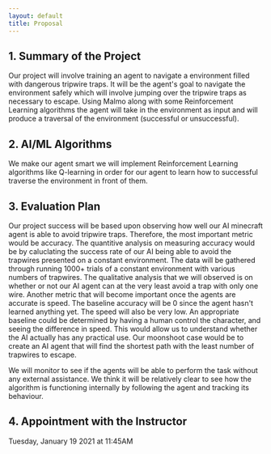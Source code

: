 ```yaml
---
layout: default
title: Proposal
---
```


## 1. Summary of the Project

Our project will involve training an agent to navigate a environment filled with dangerous tripwire traps. It will be the agent's goal to navigate the environment safely which will involve jumping over the tripwire traps as necessary to escape. Using Malmo along with some Reinforcement Learning algorithms the agent will take in the environment as input and will produce a traversal of the environment (successful or unsuccessful).

## 2. AI/ML Algorithms

We make our agent smart we will implement Reinforcement Learning algorithms like Q-learning in order for our agent to learn how to successful traverse the environment in front of them.

## 3. Evaluation Plan

Our project success will be based upon observing how well our AI minecraft agent is able to avoid tripwire traps. Therefore, the most important metric would be accuracy. The quantitive analysis on measuring accuracy would be by caluclating the success rate of our AI being able to avoid the trapwires presented on a constant environment. The data will be gathered through running 1000+ trials of a constant environment with various numbers of trapwires. The qualitative analysis that we will observed is on whether or not our AI agent can at the very least avoid a trap with only one wire. Another metric that will become important once the agents are accurate is speed. The baseline accuracy will  be 0 since the agent hasn't learned anything yet. The speed will also be very low. An appropriate baseline could be determined by having a human control the character, and seeing the difference in speed. This would allow us to understand whether the AI actually has any practical use. Our moonshoot case would be to create an AI agent that will find the shortest path with the least number of trapwires to escape. 

We will monitor to see if the agents will be able to perform the task without any external assistance.  We think it will be relatively clear to see how the algorithm is functioning internally by following the agent and tracking its behaviour.

## 4. Appointment with the Instructor
Tuesday, January 19 2021 at 11:45AM
